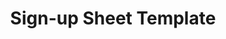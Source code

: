 ---
title: Sign-up Sheet Template
redirect_to: https://docs.google.com/spreadsheets/d/1EIwM7iRgdEkk6ZG8Mfgde1Dj7BLN7VWOwuIP8ISU9Vo/edit?usp=sharing
redirect_from: 
  - /SignUpSheet
  - /signupsheet
---